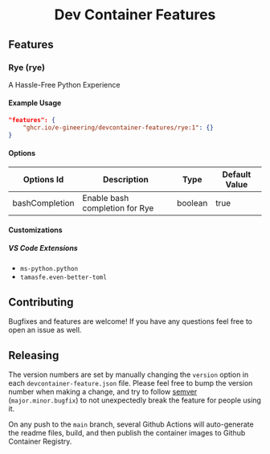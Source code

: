 <h1 align="center">Dev Container Features</h1>

## Features

<!-- START_FEATURES -->

### Rye (rye)

A Hassle-Free Python Experience

#### Example Usage

```json
"features": {
    "ghcr.io/e-gineering/devcontainer-features/rye:1": {}
}
```

#### Options

| Options Id | Description | Type | Default Value |
|-----|-----|-----|-----|
| bashCompletion | Enable bash completion for Rye | boolean | true |

#### Customizations

##### VS Code Extensions

- `ms-python.python`
- `tamasfe.even-better-toml`


<!-- END_FEATURES -->


## Contributing

Bugfixes and features are welcome! If you have any questions feel free to open an issue as well.

## Releasing

The version numbers are set by manually changing the `version` option in each `devcontainer-feature.json` file. Please feel free to bump the version number when making a change, and try to follow [semver](https://semver.org) (`major.minor.bugfix`) to not unexpectedly break the feature for people using it.

On any push to the `main` branch, several Github Actions will auto-generate the readme files, build, and then publish the container images to Github Container Registry.
